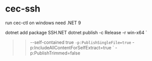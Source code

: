 # cec-ssh
run cec-ctl on windows
need .NET 9

dotnet add package SSH.NET
dotnet publish -c Release -r win-x64 `
>>   --self-contained true `
>>   -p:PublishSingleFile=true `
>>   -p:IncludeAllContentForSelfExtract=true `
>>   -p:PublishTrimmed=false
